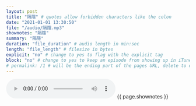 ```yaml
---
layout: post
title: "隔隱" # quotes allow forbidden characters like the colon
date: "2021-01-01 13:30:50"
file: "/audio/隔隱.mp3"
shownotes: "隔隱"
summary: "隔隱"
duration: "file_duration" # audio length in min:sec
length: "file_length" # filesize in bytes
explicit: "no" # change to yes to flag with the explicit tag
block: "no" # change to yes to keep an episode from showing up in iTunes
# permalink: /1 # will be the ending part of the pages URL, delete to default to the title
---
```


<audio controls>
<source src="{{site.url}}{{site.baseurl}}{{ page.file }}" type="audio/x-mp3">
Your browser does not support the audio element.
</audio>
{{ page.shownotes }}
